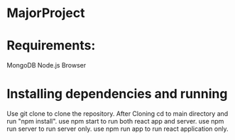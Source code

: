 # MajorProject

# Requirements:
  MongoDB
  Node.js
  Browser

# Installing dependencies and running
 Use git clone to clone the repository.
 After Cloning cd to main directory and run "npm install".
 use npm start to run both react app and server.
 use npm run server to run server only.
 use npm run app to run react application only.